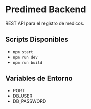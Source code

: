# Predimed Backend

REST API para el registro de medicos.

## Scripts Disponibles

- `npm start`
- `npm run dev`
- `npm run build`

## Variables de Entorno

- PORT
- DB_USER
- DB_PASSWORD